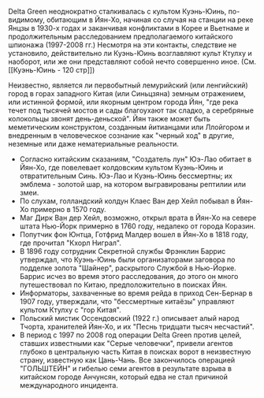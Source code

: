 Delta Green неоднократно сталкивалась с культом Куэнь-Юинь, по-видимому, обитающим в Йян-Хо, начиная со случая на станции на реке Янцзы в 1930-х годах и заканчивая конфликтами в Корее и Вьетнаме и продолжительным расследованием предполагаемого китайского шпионажа (1997-2008 гг.) Несмотря на эти контакты, следствие не установило, действительно ли Куэнь-Юинь возглавляют культ Ктулху и наоборот, или же они представляют собой нечто совершенно иное. (См. [[Куэнь-Юинь - 120 стр]])

Неизвестно, является ли первобытный лемурийский (или ленгийский) город в горах западного Китая (или Синьцзяна) земным отражением, или истинной формой, или якорным центром города Йян, "где река течет под тысячей мостов и сады благоухают так сладко, а серебряные колокольцы звонят день-деньской". Йян также может быть меметическим конструктом, созданным йитианцами или Ллойгором и внедренным в человеческое сознание как "черный ход" в другие, неземные или даже нематериальные реальности.

- Согласно китайским сказаниям, "Создатель лун" Юэ-Лао обитает в Йян-Хо, где повелевает колдовским культом Куэнь-Юинь и отвратительным Синь. Юэ-Лао и Куэнь-Юинь бессмертны; их эмблема - золотой шар, на котором выгравированы рептилии или змеи.
- По слухам, голландский колдун Клаес Ван дер Хейл побывал в Йян-Хо примерно в 1570 году.
- Маг Дирк Ван дер Хейл, возможно, открыл врата в Йян-Хо на севере штата Нью-Йорк примерно в 1760 году, недалеко от города Коразин.
- Попутчик фон Юнтца, Готфрид Малдер вошел в Йян-Хо в 1818 году, где прочитал "Кхорл Ниграл".
- В 1896 году сотрудник Секретной службы Фрэнклин Баррис утверждал, что Куэнь-Юинь были организаторами заговора по подделке золота "Шайнер", раскрытого Службой в Нью-Йорке. Баррис исчез во время этого расследования, до этого он много путешествовал по Китаю, предположительно в поисках Йян.
- Информаторы, захваченные во время рейда в приход Сен-Бернар в 1907 году, утверждали, что "бессмертные китаёзы" управляют культом Ктулху с "гор Китая".
- Польский мистик Оссендовский (1922 г.) описывает алый народ Тчорта, хранителей Йян-Хо, и их "Песнь тридцати тысяч несчастий".
- В период с 1997 по 2008 год операции Delta Green против целей, ставших известными как "Серые человечки", привели агентов глубоко в центральную часть Китая в поисках ворот в неизвестную страну, известную как Цань-Чань. Все закончилось операцией "ГОЛЬШТЕЙН" и гибелью семи агентов в результате взрыва в китайском городе Анчунсян, который едва не стал причиной международного инцидента.